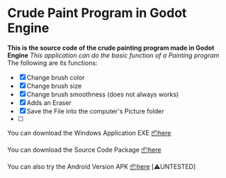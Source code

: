 # Crude Paint Program in Godot Engine
**This is the source code of the crude painting program made in Godot Engine**
*This application can do the basic function of a Painting program*
The following are its functions:
- [x] Change brush color
- [x] Change brush size
- [x] Change brush smoothness (does not always works)
- [x] Adds an Eraser
- [x] Save the File into the computer's Picture folder
- [ ] 

You can download the Windows Application EXE [:package:here](https://download1479.mediafire.com/wpc6ibf96y7gySscwys1d7NCwuXmMU5q_3j18Zm-XbtdCbMcmsv5E67B_7pUPQLJE9T7i_PAQrbZ4ATJxPxpOr2c6QJFQ4THLlRBRVGmQmykVO0XC9IqzxznpiXta5BlIdDxRLXd7bQwto2_mRshx1H2qA3bFMIUU5eliPgKEYwp6Q/9m1ylqas9twh711/Paint.exe)

You can download the Source Code Package [:package:here](https://codeload.github.com/Moggle-Khraum/Crude_Paint_Program/zip/refs/heads/main)

You can also try the Android Version APK [:package:here](https://download1479.mediafire.com/7b8n0zwuvmtgshFRP73c9wB5HEQ0W6Sf52CCnhR62Py8W7QC3oU26_JUryJpdWwHDdOb7ZkOHWTK0HAVR59gJYM1bhEDh0vkCnKPLNfm1_ZS-6A5XPmd_sT1kUAqIOHTM-McqNAw1w5i-F6rVYjVC0GLgddfEIz6yKa9h0-Gm5tDTg/n4tsldy9pafymh3/Paint.apk) [:warning:UNTESTED]
